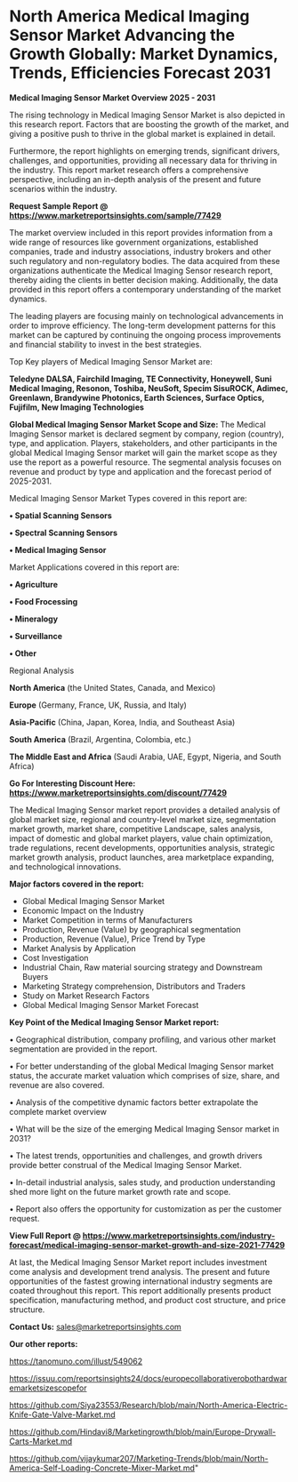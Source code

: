 # North America Medical Imaging Sensor Market Advancing the Growth Globally: Market Dynamics, Trends, Efficiencies Forecast 2031

<Strong> Medical Imaging Sensor Market Overview 2025 - 2031</strong>

The rising technology in Medical Imaging Sensor Market is also depicted in this research report. Factors that are boosting the growth of the market, and giving a positive push to thrive in the global market is explained in detail.

Furthermore, the report highlights on emerging trends, significant drivers, challenges, and opportunities, providing all necessary data for thriving in the industry. This report market research offers a comprehensive perspective, including an in-depth analysis of the present and future scenarios within the industry.

<strong>Request Sample Report @ <a href=https://www.marketreportsinsights.com/sample/77429>https://www.marketreportsinsights.com/sample/77429</a></strong>

The market overview included in this report provides information from a wide range of resources like government organizations, established companies, trade and industry associations, industry brokers and other such regulatory and non-regulatory bodies. The data acquired from these organizations authenticate the Medical Imaging Sensor research report, thereby aiding the clients in better decision making. Additionally, the data provided in this report offers a contemporary understanding of the market dynamics.

The leading players are focusing mainly on technological advancements in order to improve efficiency. The long-term development patterns for this market can be captured by continuing the ongoing process improvements and financial stability to invest in the best strategies.

Top Key players of Medical Imaging Sensor Market are:

<strong>Teledyne DALSA, Fairchild Imaging, TE Connectivity, Honeywell, Suni Medical Imaging, Resonon, Toshiba, NeuSoft, Specim SisuROCK, Adimec, Greenlawn, Brandywine Photonics, Earth Sciences, Surface Optics, Fujifilm, New Imaging Technologies</strong>

<strong><b>Global Medical Imaging Sensor Market Scope and Size:</b></strong>
The Medical Imaging Sensor market is declared segment by company, region (country), type, and application. Players, stakeholders, and other participants in the global Medical Imaging Sensor market will gain the market scope as they use the report as a powerful resource. The segmental analysis focuses on revenue and product by type and application and the forecast period of 2025-2031.

Medical Imaging Sensor Market Types covered in this report are:

<strong>• Spatial Scanning Sensors

• Spectral Scanning Sensors

• Medical Imaging Sensor</strong>

Market Applications covered in this report are:

<strong>• Agriculture

• Food Frocessing

• Mineralogy

• Surveillance

• Other</strong> 

Regional Analysis

<strong>North America</strong> (the United States, Canada, and Mexico)

<strong>Europe</strong> (Germany, France, UK, Russia, and Italy)

<strong>Asia-Pacific</strong> (China, Japan, Korea, India, and Southeast Asia)

<strong>South America</strong> (Brazil, Argentina, Colombia, etc.)

<strong>The Middle East and Africa</strong> (Saudi Arabia, UAE, Egypt, Nigeria, and South Africa)

<strong>Go For Interesting Discount Here: <a href=https://www.marketreportsinsights.com/discount/77429>https://www.marketreportsinsights.com/discount/77429</a></strong>

The Medical Imaging Sensor market report provides a detailed analysis of global market size, regional and country-level market size, segmentation market growth, market share, competitive Landscape, sales analysis, impact of domestic and global market players, value chain optimization, trade regulations, recent developments, opportunities analysis, strategic market growth analysis, product launches, area marketplace expanding, and technological innovations.

<strong><b>Major factors covered in the report:</b></strong>
<ul>
  <li>Global Medical Imaging Sensor Market </li>
  <li>Economic Impact on the Industry</li>
  <li>Market Competition in terms of Manufacturers</li>
  <li>Production, Revenue (Value) by geographical segmentation</li>
  <li>Production, Revenue (Value), Price Trend by Type</li>
  <li>Market Analysis by Application</li>
  <li>Cost Investigation</li>
  <li>Industrial Chain, Raw material sourcing strategy and Downstream Buyers</li>
  <li>Marketing Strategy comprehension, Distributors and Traders</li>
  <li>Study on Market Research Factors</li>
  <li>Global Medical Imaging Sensor Market Forecast</li>
</ul>

<strong><b>Key Point of the Medical Imaging Sensor Market report:</b></strong>

• Geographical distribution, company profiling, and various other market segmentation are provided in the report.

• For better understanding of the global Medical Imaging Sensor market status, the accurate market valuation which comprises of size, share, and revenue are also covered.

• Analysis of the competitive dynamic factors better extrapolate the complete market overview

• What will be the size of the emerging Medical Imaging Sensor market in 2031?

• The latest trends, opportunities and challenges, and growth drivers provide better construal of the Medical Imaging Sensor Market.

• In-detail industrial analysis, sales study, and production understanding shed more light on the future market growth rate and scope.

• Report also offers the opportunity for customization as per the customer request.

<strong><b>View Full Report @ <a href=https://www.marketreportsinsights.com/industry-forecast/medical-imaging-sensor-market-growth-and-size-2021-77429>https://www.marketreportsinsights.com/industry-forecast/medical-imaging-sensor-market-growth-and-size-2021-77429</a></b></strong>


At last, the Medical Imaging Sensor Market report includes investment come analysis and development trend analysis. The present and future opportunities of the fastest growing international industry segments are coated throughout this report. This report additionally presents product specification, manufacturing method, and product cost structure, and price structure.

<strong>Contact Us:</strong>
sales@marketreportsinsights.com

<strong>Our other reports:</strong>

<a href=https://tanomuno.com/illust/549062>https://tanomuno.com/illust/549062</a>

<a href=https://issuu.com/reportsinsights24/docs/europecollaborativerobothardwaremarketsizescopefor>https://issuu.com/reportsinsights24/docs/europecollaborativerobothardwaremarketsizescopefor</a>

<a href=https://github.com/Siya23553/Research/blob/main/North-America-Electric-Knife-Gate-Valve-Market.md>https://github.com/Siya23553/Research/blob/main/North-America-Electric-Knife-Gate-Valve-Market.md</a>

<a href=https://github.com/Hindavi8/Marketingrowth/blob/main/Europe-Drywall-Carts-Market.md>https://github.com/Hindavi8/Marketingrowth/blob/main/Europe-Drywall-Carts-Market.md</a>

<a href=https://github.com/vijaykumar207/Marketing-Trends/blob/main/North-America-Self-Loading-Concrete-Mixer-Market.md>https://github.com/vijaykumar207/Marketing-Trends/blob/main/North-America-Self-Loading-Concrete-Mixer-Market.md</a>"

